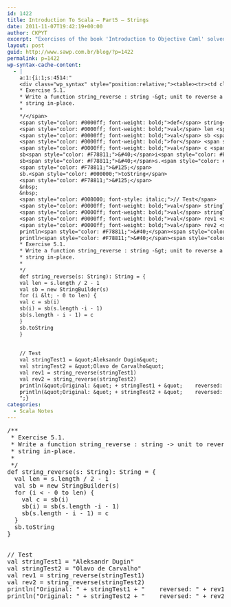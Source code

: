 ```yaml
---
id: 1422
title: Introduction To Scala — Part5 — Strings
date: 2011-11-07T19:42:19+00:00
author: CKPYT
excerpt: "Exercises of the book 'Introduction to Objective Caml' solved in Scala."
layout: post
guid: http://www.sawp.com.br/blog/?p=1422
permalink: p=1422
wp-syntax-cache-content:
  - |
    a:1:{i:1;s:4514:"
    <div class="wp_syntax" style="position:relative;"><table><tr><td class="code"><pre class="scala" style="font-family:monospace;"><span style="color: #00ff00; font-style: italic;">/**
    * Exercise 5.1.
    * Write a function string_reverse : string -&gt; unit to reverse a
    * string in-place.
    *
    */</span>
    <span style="color: #0000ff; font-weight: bold;">def</span> string<span style="color: #000080;">_</span>reverse<span style="color: #F78811;">&#40;</span>s<span style="color: #000080;">:</span> String<span style="color: #F78811;">&#41;</span><span style="color: #000080;">:</span> String <span style="color: #000080;">=</span> <span style="color: #F78811;">&#123;</span>
    <span style="color: #0000ff; font-weight: bold;">val</span> len <span style="color: #000080;">=</span> s.<span style="color: #000000;">length</span> / <span style="color: #F78811;">2</span> - <span style="color: #F78811;">1</span>
    <span style="color: #0000ff; font-weight: bold;">val</span> sb <span style="color: #000080;">=</span> <span style="color: #0000ff; font-weight: bold;">new</span> StringBuilder<span style="color: #F78811;">&#40;</span>s<span style="color: #F78811;">&#41;</span>
    <span style="color: #0000ff; font-weight: bold;">for</span> <span style="color: #F78811;">&#40;</span>i <span style="color: #000080;">&lt;</span> - <span style="color: #F78811;">0</span> to len<span style="color: #F78811;">&#41;</span> <span style="color: #F78811;">&#123;</span>
    <span style="color: #0000ff; font-weight: bold;">val</span> c <span style="color: #000080;">=</span> sb<span style="color: #F78811;">&#40;</span>i<span style="color: #F78811;">&#41;</span>
    sb<span style="color: #F78811;">&#40;</span>i<span style="color: #F78811;">&#41;</span> <span style="color: #000080;">=</span> sb<span style="color: #F78811;">&#40;</span>s.<span style="color: #000000;">length</span> -i - <span style="color: #F78811;">1</span><span style="color: #F78811;">&#41;</span>
    sb<span style="color: #F78811;">&#40;</span>s.<span style="color: #000000;">length</span> - i - <span style="color: #F78811;">1</span><span style="color: #F78811;">&#41;</span> <span style="color: #000080;">=</span> c
    <span style="color: #F78811;">&#125;</span>
    sb.<span style="color: #000000;">toString</span>
    <span style="color: #F78811;">&#125;</span>
    &nbsp;
    &nbsp;
    <span style="color: #008000; font-style: italic;">// Test</span>
    <span style="color: #0000ff; font-weight: bold;">val</span> stringTest1 <span style="color: #000080;">=</span> <span style="color: #6666FF;">&quot;Aleksandr Dugin&quot;</span>
    <span style="color: #0000ff; font-weight: bold;">val</span> stringTest2 <span style="color: #000080;">=</span> <span style="color: #6666FF;">&quot;Olavo de Carvalho&quot;</span>
    <span style="color: #0000ff; font-weight: bold;">val</span> rev1 <span style="color: #000080;">=</span> string<span style="color: #000080;">_</span>reverse<span style="color: #F78811;">&#40;</span>stringTest1<span style="color: #F78811;">&#41;</span>
    <span style="color: #0000ff; font-weight: bold;">val</span> rev2 <span style="color: #000080;">=</span> string<span style="color: #000080;">_</span>reverse<span style="color: #F78811;">&#40;</span>stringTest2<span style="color: #F78811;">&#41;</span>
    println<span style="color: #F78811;">&#40;</span><span style="color: #6666FF;">&quot;Original: &quot;</span> + stringTest1 + <span style="color: #6666FF;">&quot;    reversed: &quot;</span> + rev1<span style="color: #F78811;">&#41;</span>
    println<span style="color: #F78811;">&#40;</span><span style="color: #6666FF;">&quot;Original: &quot;</span> + stringTest2 + <span style="color: #6666FF;">&quot;    reversed: &quot;</span> + rev2<span style="color: #F78811;">&#41;</span></pre></td></tr></table><p class="theCode" style="display:none;">/**
    * Exercise 5.1.
    * Write a function string_reverse : string -&gt; unit to reverse a
    * string in-place.
    *
    */
    def string_reverse(s: String): String = {
    val len = s.length / 2 - 1
    val sb = new StringBuilder(s)
    for (i &lt; - 0 to len) {
    val c = sb(i)
    sb(i) = sb(s.length -i - 1)
    sb(s.length - i - 1) = c
    }
    sb.toString
    }
    
    
    // Test
    val stringTest1 = &quot;Aleksandr Dugin&quot;
    val stringTest2 = &quot;Olavo de Carvalho&quot;
    val rev1 = string_reverse(stringTest1)
    val rev2 = string_reverse(stringTest2)
    println(&quot;Original: &quot; + stringTest1 + &quot;    reversed: &quot; + rev1)
    println(&quot;Original: &quot; + stringTest2 + &quot;    reversed: &quot; + rev2)</p></div>
    ";}
categories:
  - Scala Notes
---
```

<pre lang="scala">/**
 * Exercise 5.1.
 * Write a function string_reverse : string -> unit to reverse a
 * string in-place.
 *
 */
def string_reverse(s: String): String = {
  val len = s.length / 2 - 1
  val sb = new StringBuilder(s)
  for (i &lt; - 0 to len) {
    val c = sb(i)
    sb(i) = sb(s.length -i - 1)
    sb(s.length - i - 1) = c
  }
  sb.toString
}


// Test
val stringTest1 = "Aleksandr Dugin"
val stringTest2 = "Olavo de Carvalho"
val rev1 = string_reverse(stringTest1)
val rev2 = string_reverse(stringTest2)
println("Original: " + stringTest1 + "    reversed: " + rev1)
println("Original: " + stringTest2 + "    reversed: " + rev2)</pre>
